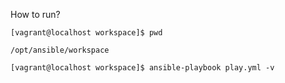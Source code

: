How to run?


`[vagrant@localhost workspace]$ pwd`

`/opt/ansible/workspace`

`[vagrant@localhost workspace]$ ansible-playbook play.yml -v`